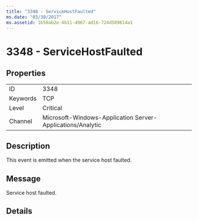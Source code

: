 ```yaml
---
title: "3348 - ServiceHostFaulted"
ms.date: "03/30/2017"
ms.assetid: 1b58ab2e-4b11-4967-ad16-724d509814a1
---
```

# 3348 - ServiceHostFaulted
## Properties  


|||  
|-|-|  
|ID|3348|  
|Keywords|TCP|  
|Level|Critical|  
|Channel|Microsoft-Windows-Application Server-Applications/Analytic|  

## Description  
 This event is emitted when the service host faulted.  

## Message  
 Service host faulted.  

## Details
